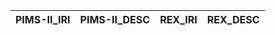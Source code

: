 | PIMS-II_IRI   | PIMS-II_DESC   | REX_IRI   | REX_DESC   |
|---------------|----------------|-----------|------------|